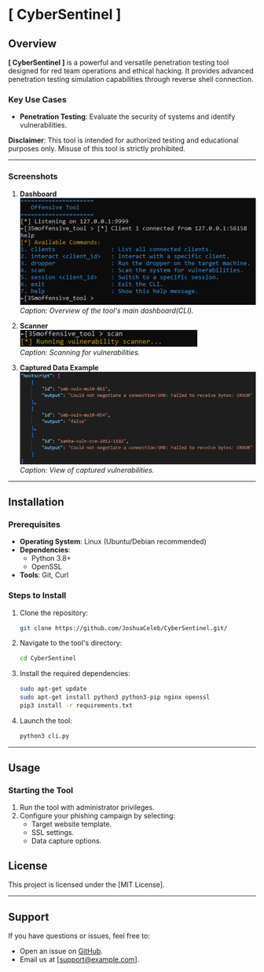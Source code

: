 
# **[ CyberSentinel ]**



## **Overview**

**[ CyberSentinel ]** is a powerful and versatile penetration testing tool designed for red team operations and ethical hacking. It provides advanced penetration testing simulation capabilities through reverse shell connection.

### **Key Use Cases**
- **Penetration Testing**: Evaluate the security of systems and identify vulnerabilities.



**Disclaimer**: This tool is intended for authorized testing and educational purposes only. Misuse of this tool is strictly prohibited.

---


### **Screenshots**

1. **Dashboard**  
   ![Dashboard](Screenshots\cliTest.png)  
   *Caption: Overview of the tool's main dashboard(CLI).*

2. **Scanner**  
   ![Scanner](Screenshots\Scanning.png)  
   *Caption: Scanning for vulnerabilities.*

3. **Captured Data Example**  
   ![Captured Data](Screenshots/expliots.png)  
   *Caption: View of captured vulnerabilities.*

---

## **Installation**

### Prerequisites
- **Operating System**: Linux (Ubuntu/Debian recommended)
- **Dependencies**:
  - Python 3.8+
  - OpenSSL
- **Tools**: Git, Curl

### Steps to Install
1. Clone the repository:
   ```bash
   git clone https://github.com/JoshuaCeleb/CyberSentinel.git/
   ```
2. Navigate to the tool's directory:
   ```bash
   cd CyberSentinel
   ```
3. Install the required dependencies:
   ```bash
   sudo apt-get update
   sudo apt-get install python3 python3-pip nginx openssl
   pip3 install -r requirements.txt
   ```

5. Launch the tool:
   ```bash
   python3 cli.py
   ```

---

## **Usage**

### **Starting the Tool**
1. Run the tool with administrator privileges.
2. Configure your phishing campaign by selecting:
   - Target website template.
   - SSL settings.
   - Data capture options.


## **License**

This project is licensed under the [MIT License].  

---

## **Support**

If you have questions or issues, feel free to:
- Open an issue on [GitHub](https://github.com/JoshuaCeleb/CyberSentinel.git/issues).
- Email us at [support@example.com].